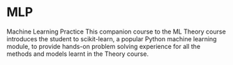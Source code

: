 # MLP
Machine Learning Practice  This companion course to the ML Theory course introduces the student to scikit-learn, a popular Python machine learning module, to provide hands-on problem solving experience for all the methods and models learnt in the Theory course.
